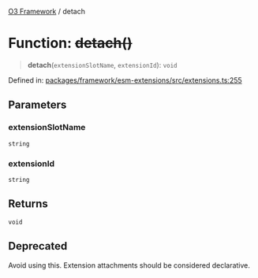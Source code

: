 [O3 Framework](../API.md) / detach

# Function: ~~detach()~~

> **detach**(`extensionSlotName`, `extensionId`): `void`

Defined in: [packages/framework/esm-extensions/src/extensions.ts:255](https://github.com/openmrs/openmrs-esm-core/blob/main/packages/framework/esm-extensions/src/extensions.ts#L255)

## Parameters

### extensionSlotName

`string`

### extensionId

`string`

## Returns

`void`

## Deprecated

Avoid using this. Extension attachments should be considered declarative.
